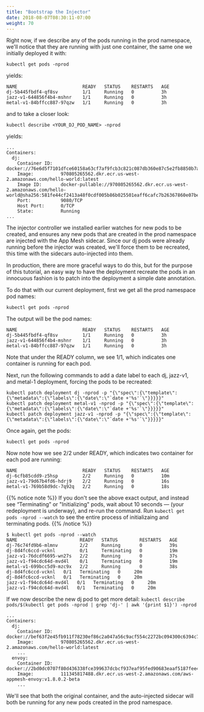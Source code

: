 ```yaml
---
title: "Bootstrap the Injector"
date: 2018-08-07T08:30:11-07:00
weight: 70
---
```


Right now, if we describe any of the pods running in the prod namespace, we'll notice that they are running with just one container, the same one we initially deployed it with:

```
kubectl get pods -nprod
```

yields:

```
NAME                        READY   STATUS    RESTARTS   AGE
dj-5b445fbdf4-qf8sv         1/1     Running   0          3h
jazz-v1-644856f4b4-mshnr    1/1     Running   0          3h
metal-v1-84bffcc887-97qzw   1/1     Running   0          3h
```

and to take a closer look:

```
kubectl describe <YOUR_DJ_POD_NAME> -nprod
```

yields:

```
...
Containers:
  dj:
    Container ID:   docker://76e6d5f7101dfce60158a63cf7af9fcb3c821c087db360e87c5e2fb8850b7aa9
    Image:          970805265562.dkr.ecr.us-west-2.amazonaws.com/hello-world:latest
    Image ID:       docker-pullable://970805265562.dkr.ecr.us-west-2.amazonaws.com/hello-world@sha256:581fe44cf2413a48f0cdf005b86b025501eaff6cafc7b26367860e07be060753
    Port:           9080/TCP
    Host Port:      0/TCP
    State:          Running
...
```

The injector controller we installed earlier watches for new pods to be created, and ensures any new pods that are created in the prod namespace are injected with the App Mesh sidecar.  Since our dj pods were already running before the injector was created, we'll force them to be recreated, this time with the sidecars auto-injected into them.

In production, there are more graceful ways to do this, but for the purpose of this tutorial, an easy way to have the deployment recreate the pods in an innocuous fashion is to patch into the deployment a simple date annotation.

To do that with our current deployment, first we get all the prod namespace pod names:

```
kubectl get pods -nprod
```

The output will be the pod names:


```
NAME                        READY   STATUS    RESTARTS   AGE
dj-5b445fbdf4-qf8sv         1/1     Running   0          3h
jazz-v1-644856f4b4-mshnr    1/1     Running   0          3h
metal-v1-84bffcc887-97qzw   1/1     Running   0          3h
```

Note that under the READY column, we see 1/1, which indicates one container is running for each pod.  

Next, run the following commands  to add a date label to each dj, jazz-v1, and metal-1 deployment, forcing the pods to be recreated:

```
kubectl patch deployment dj -nprod -p "{\"spec\":{\"template\":{\"metadata\":{\"labels\":{\"date\":\"`date +'%s'`\"}}}}}"
kubectl patch deployment metal-v1 -nprod -p "{\"spec\":{\"template\":{\"metadata\":{\"labels\":{\"date\":\"`date +'%s'`\"}}}}}"
kubectl patch deployment jazz-v1 -nprod -p "{\"spec\":{\"template\":{\"metadata\":{\"labels\":{\"date\":\"`date +'%s'`\"}}}}}"
```

Once again, get the pods:

```
kubectl get pods -nprod
```

Now note how we see 2/2 under READY, which indicates two container for each pod are running:

```
NAME                        READY   STATUS    RESTARTS   AGE
dj-6cfb85cdd9-z5hsp         2/2     Running   0          10m
jazz-v1-79d67b4fd6-hdrj9    2/2     Running   0          16s
metal-v1-769b58d9dc-7q92q   2/2     Running   0          18s
```

{{% notice note %}}
If you don't see the above exact output, and instead see “Terminating” or "Initializing" pods, wait about 10 seconds — (your redeployment is underway), and re-run the command. Run `kubectl get pods -nprod --watch` to see the entire process of initializaing and terminating pods.
{{% /notice %}}

```
$ kubectl get pods -nprod --watch
NAME                       READY   STATUS        RESTARTS   AGE
dj-76c74fd9b6-mlmnv        2/2     Running       0          39s
dj-8d4fc6ccd-vcknl         0/1     Terminating   0          19m
jazz-v1-76dcdf6695-wn27s   2/2     Running       0          37s
jazz-v1-f94cdc64d-mvd4l    0/1     Terminating   0          19m
metal-v1-699bcc5d9-mzc9x   2/2     Running       0          38s
dj-8d4fc6ccd-vcknl   0/1   Terminating   0     20m
dj-8d4fc6ccd-vcknl   0/1   Terminating   0     20m
jazz-v1-f94cdc64d-mvd4l   0/1   Terminating   0     20m
jazz-v1-f94cdc64d-mvd4l   0/1   Terminating   0     20m
```

If we now describe the new dj pod to get more detail: `kubectl describe pods/$(kubectl get pods -nprod | grep 'dj-' | awk '{print $1}') -nprod`

```
...
Containers:
  dj:
    Container ID:   docker://bef63f2e45fb911f78230ef86c2a047a56c9acf554c2272bc094300c6394c7fb
    Image:          970805265562.dkr.ecr.us-west-2.amazonaws.com/hello-world:latest
    ...
  envoy:
    Container ID:   docker://2bd0dc0707f80d436338fce399637dcbcf937eaf95fed90683eaaf5187fee43a
    Image:          111345817488.dkr.ecr.us-west-2.amazonaws.com/aws-appmesh-envoy:v1.8.0.2-beta
    ...
```

We'll see that both the original container, and the auto-injected sidecar will both be running for any new pods created in the prod namespace.
